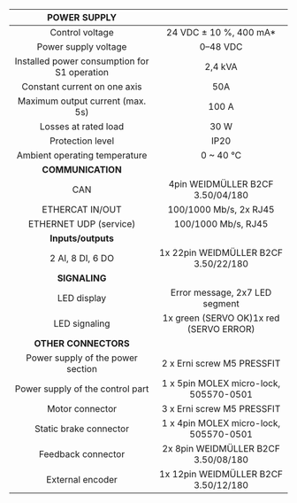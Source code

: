 | **POWER SUPPLY** |   |
| :---: | :---: |
| Control voltage | 24 VDC ± 10 %, 400 mA* |
| Power supply voltage | 0–48 VDC |
| Installed power consumption for S1 operation | 2,4 kVA |
| Constant current on one axis | 50A |
| Maximum output current (max. 5s) | 100 A |
| Losses at rated load | 30 W |
| Protection level | IP20 |
| Ambient operating temperature | 0 ~ 40 °C |
| **COMMUNICATION** |   |
| CAN | 4pin WEIDMÜLLER  B2CF 3.50/04/180 |
| ETHERCAT IN/OUT | 100/1000 Mb/s, 2x RJ45 |
| ETHERNET UDP (service) | 100/1000 Mb/s, RJ45 |
| **Inputs/outputs** |   |
| 2 AI, 8 DI, 6 DO | 1x 22pin WEIDMÜLLER  B2CF 3.50/22/180 |
| **SIGNALING** |   |
| LED display | Error message, 2x7 LED segment |
| LED signaling | 1x green (SERVO OK)1x red (SERVO ERROR) |
| **OTHER CONNECTORS** |   |
| Power supply of the power section | 2 x Erni screw M5 PRESSFIT |
| Power supply of the control part | 1 x 5pin MOLEX micro-lock, 505570-0501 |
| Motor connector | 3 x Erni screw M5 PRESSFIT  |
| Static brake connector | 1 x 4pin MOLEX micro-lock, 505570-0501 |
| Feedback connector | 2x 8pin WEIDMÜLLER  B2CF 3.50/08/180 |
| External encoder | 1x 12pin WEIDMÜLLER  B2CF 3.50/12/180 |
